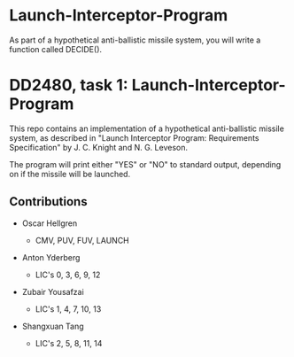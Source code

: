 # Launch-Interceptor-Program
As part of a hypothetical anti-ballistic missile system, you will write a function called DECIDE().

# DD2480, task 1: Launch-Interceptor-Program
This repo contains an implementation of a hypothetical anti-ballistic missile system, as described in "Launch Interceptor Program: Requirements Specification" by J. C. Knight and N. G. Leveson.

The program will print either "YES" or "NO" to standard output, depending on if the missile will be launched.

## Contributions
* Oscar Hellgren
  * CMV, PUV, FUV, LAUNCH

* Anton Yderberg
  * LIC's 0, 3, 6, 9, 12
    
* Zubair Yousafzai
  * LIC's 1, 4, 7, 10, 13
    
* Shangxuan Tang
  * LIC's 2, 5, 8, 11, 14
